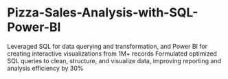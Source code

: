 # Pizza-Sales-Analysis-with-SQL-Power-BI
 Leveraged SQL for data querying and transformation, and Power BI for creating interactive visualizations from 1M+ records  Formulated optimized SQL queries to clean, structure, and visualize data, improving reporting and analysis efficiency by 30%
